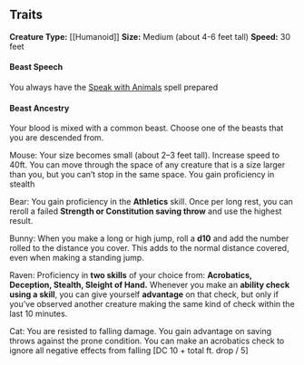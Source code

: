 
## Traits

**Creature Type:** [[Humanoid]]
**Size:** Medium (about 4-6 feet tall)
**Speed:** 30 feet


#### Beast Speech
You always have the [Speak with Animals](https://www.dndbeyond.com/spells/2619059-speak-with-animals) spell prepared

#### Beast Ancestry
Your blood is mixed with a common beast. Choose one of the beasts that you are descended from.

Mouse:
Your size becomes small (about 2–3 feet tall).
Increase speed to 40ft.
You can move through the space of any creature that is a size larger than you, but you can’t stop in the same space.
You gain proficiency in stealth

Bear:
You gain proficiency in the **Athletics** skill.
Once per long rest, you can reroll a failed **Strength or Constitution saving throw** and use the highest result.

Bunny:
When you make a long or high jump, roll a **d10** and add the number rolled to the distance you cover. This adds to the normal distance covered, even when making a standing jump.

Raven:
Proficiency in **two skills** of your choice from: **Acrobatics, Deception, Stealth, Sleight of Hand.**
Whenever you make an **ability check using a skill**, you can give yourself **advantage** on that check, but only if you’ve observed another creature making the same kind of check within the last 10 minutes.

Cat:
You are resisted to falling damage.
You gain advantage on saving throws against the prone condition.
You can make an acrobatics check to ignore all negative effects from falling [DC 10 + total ft. drop / 5]


